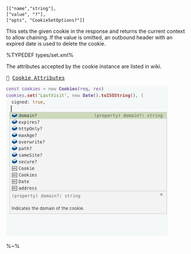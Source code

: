 ```## async set => void
[["name","string"],
["value", "?"],
["opts", "CookieSetOptions?"]]
```

This sets the given cookie in the response and returns the current context to allow chaining. If the value is omitted, an outbound header with an expired date is used to delete the cookie.

%TYPEDEF types/set.xml%

The attributes accepted by the cookie instance are listed in wiki.

<kbd>🍪 <a href="/wiki/Cookie-Attributes">Cookie Attributes</a></kbd>

<img src="/wiki/cookies.gif" alt="Cookies Attributes: domain, expires, httpOnly, maxAge, overwrite, path, sameSite, secure">

%~%